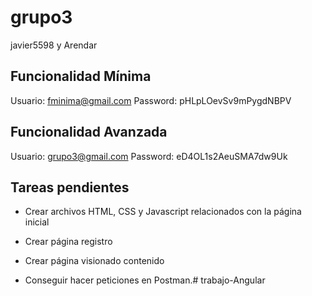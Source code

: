 # grupo3
javier5598 y Arendar

## Funcionalidad Mínima
Usuario: fminima@gmail.com
Password: pHLpLOevSv9mPygdNBPV

## Funcionalidad Avanzada
Usuario: grupo3@gmail.com
Password: eD4OL1s2AeuSMA7dw9Uk


## Tareas pendientes
* Crear archivos HTML, CSS y Javascript relacionados con la página inicial

* Crear página registro

* Crear página visionado contenido

* Conseguir hacer peticiones en Postman.# trabajo-Angular
